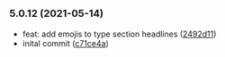 ## <small>5.0.12 (2021-05-14)</small>

* feat: add emojis to type section headlines ([2492d11](https://github.com/conventional-changelog/conventional-changelog/commit/2492d11))
* inital commit ([c71ce4a](https://github.com/conventional-changelog/conventional-changelog/commit/c71ce4a))



